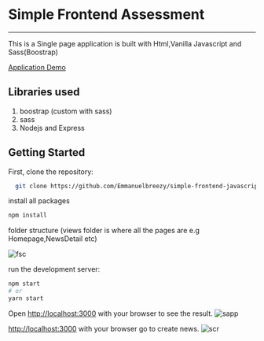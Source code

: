 
# Simple Frontend Assessment
----

This is a Single page application is built with Html,Vanilla Javascript and Sass(Boostrap)

[Application Demo](https://cp-news-app.herokuapp.com/)

## Libraries used

1. boostrap (custom with sass)
2. sass
3. Nodejs and Express

## Getting Started

First, clone the repository:

```bash
  git clone https://github.com/Emmanuelbreezy/simple-frontend-javascript.git
```
install all packages

```bash
npm install
```
folder structure (views folder is where all the pages are e.g Homepage,NewsDetail etc)

![fsc](https://user-images.githubusercontent.com/35114137/143219878-a3f63997-b083-4d15-afa7-47cb90ad1361.PNG)


run the development server:

```bash
npm start
# or
yarn start
```
Open [http://localhost:3000](http://localhost:3000) with your browser to see the result.
![sapp](https://user-images.githubusercontent.com/35114137/143218934-83addf83-6779-4ebf-976b-d2aba8816ec5.PNG)

[http://localhost:3000](http://localhost:3000/create) with your browser go to create news.
![scr](https://user-images.githubusercontent.com/35114137/143219121-07e51023-4b62-468e-9222-9cdfbbc6877c.PNG)

